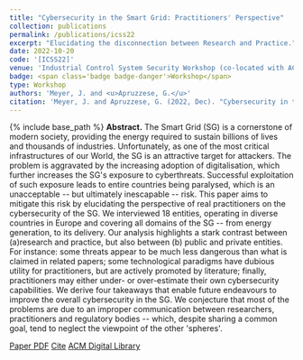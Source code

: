 ```yaml
---
title: "Cybersecurity in the Smart Grid: Practitioners' Perspective"
collection: publications
permalink: /publications/icss22
excerpt: "Elucidating the disconnection between Research and Practice."
date: 2022-10-20
code: '[ICSS22]'
venue: 'Industrial Control System Security Workshop (co-located with ACSAC)'
badge: <span class='badge badge-danger'>Workshop</span>
type: Workshop
authors: 'Meyer, J. and <u>Apruzzese, G.</u>'
citation: 'Meyer, J. and Apruzzese, G. (2022, Dec). "Cybersecurity in the Smart Grid: Practitioners' Perspective." In <i>2022 Industrial Control Systems Security Workshop (ICSS) -- co-located with ACSAC</i>.'
---
```

{% include base_path %}
<b>Abstract.</b> The Smart Grid (SG) is a cornerstone of modern society, providing the energy required to sustain billions of lives and thousands of industries. Unfortunately, as one of the most critical infrastructures of our World, the SG is an attractive target for attackers. The problem is aggravated by the increasing adoption of digitalisation, which further increases the SG's exposure to cyberthreats. Successful exploitation of such exposure leads to entire countries being paralysed, which is an unacceptable -- but ultimately inescapable -- risk.
This paper aims to mitigate this risk by elucidating the perspective of real practitioners on the cybersecurity of the SG. We interviewed 18 entities, operating in diverse countries in Europe and covering all domains of the SG -- from energy generation, to its delivery. Our analysis highlights a stark contrast between (a)research and practice, but also between (b) public and private entities. For instance: some threats appear to be much less dangerous than what is claimed in related papers; some technological paradigms have dubious utility for practitioners, but are actively promoted by literature; finally, practitioners may either under- or over-estimate their own cybersecurity capabilities. We derive four takeaways that enable future endeavours to improve the overall cybersecurity in the SG. We conjecture that most of the problems are due to an improper communication between researchers, practitioners and regulatory bodies -- which, despite sharing a common goal, tend to neglect the viewpoint of the other 'spheres'.


<a class="btn btn-outline-primary my-1 mr-1 btn-sm" href="{{ base_path }}/files/papers/icss22/icss22.pdf" target="_blank" rel="noopener">Paper PDF</a> 
<a class="btn btn-outline-primary my-1 mr-1 btn-sm" href="{{ base_path }}/files/papers/icss22/icss22_cite.html" target="_blank" rel="noopener">Cite</a> 
<a class="btn btn-outline-primary my-1 mr-1 btn-sm" href="https://dl.acm.org/doi/abs/" target="_blank" rel="noopener">ACM Digital Library</a> 
